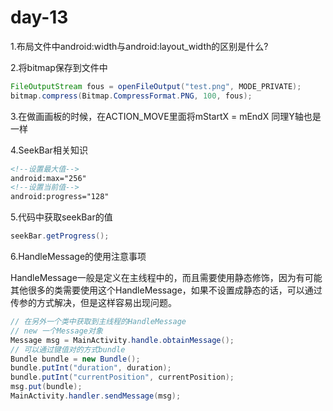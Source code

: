 # day-13

1.布局文件中android:width与android:layout_width的区别是什么?


2.将bitmap保存到文件中

```java
FileOutputStream fous = openFileOutput("test.png", MODE_PRIVATE);
bitmap.compress(Bitmap.CompressFormat.PNG, 100, fous);
```

3.在做画画板的时候，在ACTION_MOVE里面将mStartX = mEndX 同理Y轴也是一样

4.SeekBar相关知识

```xml
<!--设置最大值-->
android:max="256"
<!--设置当前值-->
android:progress="128"
```

5.代码中获取seekBar的值

```java
seekBar.getProgress();
```

6.HandleMessage的使用注意事项

HandleMessage一般是定义在主线程中的，而且需要使用静态修饰，因为有可能其他很多的类需要使用这个HandleMessage，如果不设置成静态的话，可以通过传参的方式解决，但是这样容易出现问题。

```java
// 在另外一个类中获取到主线程的HandleMessage
// new 一个Message对象
Message msg = MainActivity.handle.obtainMessage();
// 可以通过键值对的方式bundle
Bundle bundle = new Bundle();
bundle.putInt("duration", duration);
bundle.putInt("currentPosition", currentPosition);
msg.put(bundle);
MainActivity.handler.sendMessage(msg);
```